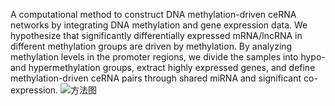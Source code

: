 A computational method to construct DNA methylation-driven ceRNA networks by integrating DNA methylation and gene expression data. We hypothesize that significantly differentially expressed mRNA/lncRNA in different methylation groups are driven by methylation. By analyzing methylation levels in the promoter regions, we divide the samples into hypo- and hypermethylation groups, extract highly expressed genes, and define methylation-driven ceRNA pairs through shared miRNA and significant co-expression.
![方法图](https://github.com/user-attachments/assets/a550f649-5c37-4e4b-a257-b89763b279f3)
